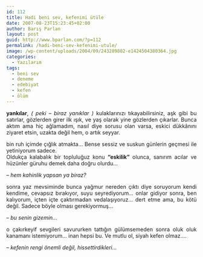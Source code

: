 ```yaml
---
id: 112
title: Hadi beni sev, kefenimi ütüle
date: 2007-08-23T15:23:45+02:00
author: Barış Parlan
layout: post
guid: http://www.bparlan.com/?p=112
permalink: /hadi-beni-sev-kefenimi-utule/
image: /wp-content/uploads/2004/09/243289802-e1424504380364.jpg
categories:
  - Yazılarım
tags:
  - beni sev
  - deneme
  - edebiyat
  - kefen
  - ölüm
---
```

<div class="ttr_start">
</div>

<p style="text-align: justify;">
  <strong>yankılar</strong>, <em>( peki &#8211; biraz yanıklar )</em> kulaklarınızı tıkayabilirsiniz, aşk gibi bu satırlar, gözlerden girer ilk ışık, ve yaş olarak yine gözlerden çıkarlar. Bunca aktım ama hiç ağlamadım, nasıl diye sorusu olan varsa, eskici dükkânını ziyaret etsin, uzakta değil hem, o artık seyyar.
</p>

<p style="text-align: justify;">
  bin ruh içimde çığlık atmakta&#8230; Bense sessiz ve suskun günlerin geçmesi ile yetiniyorum sadece.<br /> Oldukça kalabalık bir topluluğuz konu <strong>&#8220;eskilik&#8221;</strong> olunca, sanırım acılar ve hüzünler güruhu demek daha doğru olurdu&#8230;
</p>

<p style="text-align: justify;">
  <em>&#8211; hem kahinlik yapsan ya biraz?</em>
</p>

<p style="text-align: justify;">
  sonra yaz mevsiminde bunca yağmur nereden çıktı diye soruyorum kendi kendime, cevapsız bırakıyor, suyu seyrediyorum&#8230; onlar gidiyor sonra, ben kalıyorum, içten içte çaktırmadan vedalaşıyoruz&#8230; dert etme ama, bu kötü değil. Sadece böyle olması gerekiyormuş&#8230;
</p>

<p style="text-align: justify;">
  <em>&#8211; bu senin gizemin&#8230;</em>
</p>

<p style="text-align: justify;">
  o çakırkeyif sevgileri savururken tattığın gülümsemeden sonra oluk oluk kanamanı istemiyorum&#8230; inan hepsi bu. Ve mutlu ol, siyah kefen olmaz&#8230;.
</p>

<p style="text-align: justify;">
  <em>&#8211; kefenin rengi önemli değil, hissettirdikleri&#8230;</em>
</p>

<div class="ttr_end">
</div>